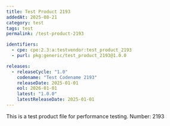 ```yaml
---
title: Test Product 2193
addedAt: 2025-08-21
category: test
tags: test
permalink: /test-product-2193

identifiers:
  - cpe: cpe:2.3:a:testvendor:test_product_2193
  - purl: pkg:generic/test_product_2193@1.0.0

releases:
  - releaseCycle: "1.0"
    codename: "Test Codename 2193"
    releaseDate: 2025-01-01
    eol: 2026-01-01
    latest: "1.0.0"
    latestReleaseDate: 2025-01-01
---
```


This is a test product file for performance testing. Number: 2193
